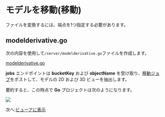 # モデルを移動(移動)

ファイルを変換するには、端点を1つ指定する必要があります。

## modelderivative.go

次の内容を使用して`/server/modelderivative.go`ファイルを作成します。

[modelderivative.go](_snippets/viewmodels/go/modelderivative.go ':include :type=code go')

**jobs** エンドポイントは **bucketKey** および **objectName** を受け取り、[移動ジョブ](https://forge.autodesk.com/en/docs/model-derivative/v2/reference/http/job-POST/)をポストして、モデルの 2D および 3D ビューを抽出します。 

要約すると、この時点で **Go** プロジェクトは次のようになります。

![](_media/go/vs_code_allfiles.png)

次へ:[ビューアに表示](/ja_jp/viewer/2legged/)